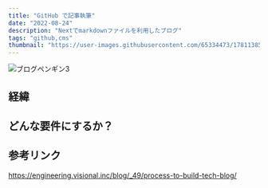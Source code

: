 ```yaml
---
title: "GitHub で記事執筆"
date: "2022-08-24"
description: "Nextでmarkdownファイルを利用したブログ"
tags: "github,cms"
thumbnail: "https://user-images.githubusercontent.com/65334473/178113856-78f748da-2b11-4ee4-b2cb-3485bbf3eba8.jpg"
---
```


![ブログペンギン3](https://user-images.githubusercontent.com/65334473/178113856-78f748da-2b11-4ee4-b2cb-3485bbf3eba8.jpg)

## 経緯

## どんな要件にするか？

## 参考リンク

https://engineering.visional.inc/blog/_49/process-to-build-tech-blog/
